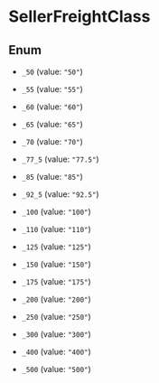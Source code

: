 
# SellerFreightClass

## Enum


* `_50` (value: `"50"`)

* `_55` (value: `"55"`)

* `_60` (value: `"60"`)

* `_65` (value: `"65"`)

* `_70` (value: `"70"`)

* `_77_5` (value: `"77.5"`)

* `_85` (value: `"85"`)

* `_92_5` (value: `"92.5"`)

* `_100` (value: `"100"`)

* `_110` (value: `"110"`)

* `_125` (value: `"125"`)

* `_150` (value: `"150"`)

* `_175` (value: `"175"`)

* `_200` (value: `"200"`)

* `_250` (value: `"250"`)

* `_300` (value: `"300"`)

* `_400` (value: `"400"`)

* `_500` (value: `"500"`)



